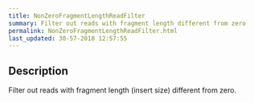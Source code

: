 ```yaml
---
title: NonZeroFragmentLengthReadFilter
summary: Filter out reads with fragment length different from zero
permalink: NonZeroFragmentLengthReadFilter.html
last_updated: 30-57-2018 12:57:55
---
```



## Description

Filter out reads with fragment length (insert size) different from zero.

